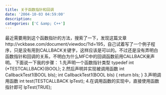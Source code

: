 ```yaml
---
title: 关于函数指针和回调
date: '2004-10-03 04:59:00'
description: 
categories: ['C &amp; C++']
---
```


最近需要用到这个函数指针的方法，搜索了一下，发现这篇文章http://vckbase.com/document/viewdoc/?id=195，自己试着写了一个例子程序，只是没有用到CALLBACK关键字，这样应该是可以的。不过还是没有弄明白函数指针和回调的关系，不明白为什么MFC中的回调函数前用CALLBACK来声明。
下面说一下我的步骤：
1.先声明一个函数指针类型
typedef int (*TESTCALLBACK)(BOOL);
2.然后声明并实现被调用函数
int CallbackTest1(BOOL bIs);
int CallbackTest1(BOOL bIs)
{
 return bIs;
}
3.声明调用函数
int test(TESTCALLBACK lpTest);
4.在调用函数的实现中，直接使用函数指针即可
lpTest(TRUE);
